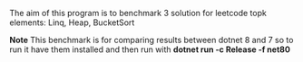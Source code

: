 The aim of this program is to benchmark 3 solution for leetcode topk elements: Linq, Heap, BucketSort

**Note**
This benchmark is for comparing results between dotnet 8 and 7 so to run it have them installed and then run with **dotnet run -c Release -f net80**

